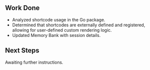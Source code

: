 ## Work Done
- Analyzed shortcode usage in the Go package.
- Determined that shortcodes are externally defined and registered, allowing for user-defined custom rendering logic.
- Updated Memory Bank with session details.

## Next Steps
Awaiting further instructions.

